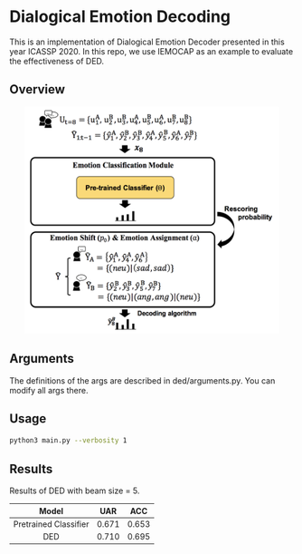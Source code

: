 # Dialogical Emotion Decoding

This is an implementation of Dialogical Emotion Decoder presented in this year ICASSP 2020. In this repo, we use IEMOCAP as an example to 
evaluate the effectiveness of DED.

## Overview
	
<p align="center">
  <img src="img/ded.png" width="450" height="400">
</p>


## Arguments
The definitions of the args are described in ded/arguments.py. You can modify all args there.

## Usage

```bash
python3 main.py --verbosity 1
```


## Results
Results of DED with beam size = 5.

| Model |  UAR  |  ACC  | 
|:-----:|:-----:|:-----:|
| Pretrained Classifier | 0.671  | 0.653  |
| DED | 0.710  | 0.695  |